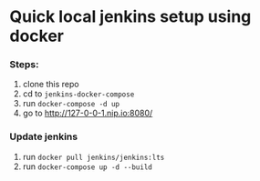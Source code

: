 # Quick local jenkins setup using docker

### Steps:
1. clone this repo
2. cd to `jenkins-docker-compose`
3. run `docker-compose -d up`
4. go to http://127-0-0-1.nip.io:8080/

### Update jenkins
1. run `docker pull jenkins/jenkins:lts`
2. run `docker-compose up -d --build`